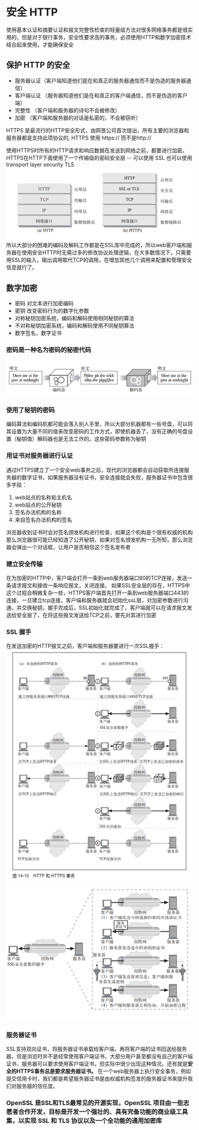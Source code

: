 # 安全 HTTP

使用基本认证和摘要认证和报文完整性检查的轻量级方法对很多网络事务都是很实用的，但是对于银行事务，安全性要求高的事务，必须使用HTTP和数字加密技术结合起来使用，才能确保安全

## 保护 HTTP 的安全

- 服务器认证（客户端知道他们是在和真正的服务器通信而不是伪造的服务器通信）
- 客户端认证 （服务器知道他们是在和真正的客户端通信，而不是伪造的客户端）
- 完整性 （客户端和服务器的诗句不会被修改）
- 加密 （客户端和服务器的对话是私密的，不会被窃听）

HTTPS 是最流行的HTTP安全形式，由网景公司首次提出，所有主要的浏览器和服务器都是支持此项协议的, HTTPS 使用 https:// 而不是http://

使用HTTPS时所有的HTTP请求和响应数据在发送到网络之前，都要进行加密。HTTPS在HTTP下面使用了一个传输级的密码安全层 -- 可以使用 SSL 也可以使用 transport layer security TLS 
![HTTPS](./HTTPS.png)
所以大部分的困难的编码及解码工作都是在SSL库中完成的，所以web客户端和服务器在使用安全HTTP时无需过多的修改协议处理逻辑，在大多数情况下，只需要用SSL的输入，输出调用取代TCP的调用，在增加其他几个调用来配置和管理安全信息就行了。

## 数字加密

- 密码 对文本进行加密编码
- 密钥 改变密码行为的数字化参数
- 对称秘钥加密系统，编码和解码使用相同秘钥的算法
- 不对称秘钥加密系统，编码和解码使用不同秘钥算法
- 数字签名，数字证书

### 密码是一种名为密码的秘密代码
![密码](./密码.png)

### 使用了秘钥的密码
编码算法和编码机都可能会落入别人手里，所以大部分机器都有一些号盘，可以将其设置为大量不同的值来改变密码的工作方式，即使机器丢了，没有正确的号盘设置（秘钥值）解码器也是无法工作的。这些密码参数称为秘钥

### 用证书对服务器进行认证
通过HTTPS建立了一个安全web事务之后，现代的浏览器都会自动获取所连接服务器的数字证书，如果服务器没有证书，安全连接就会失败，服务器证书中包含很多字段：
1. web站点的名称和主机名
2. web站点的公开秘钥
3. 签名办法机构的名称
4. 来自签名办法机构的签名

浏览器收到证书时会对签名颁发机构进行检查，如果这个机构是个很有权威的机构那么浏览器很可能已经知道了公开秘钥，如果对签名颁发机构一无所知，那么浏览器会弹出一个对话框，让用户是否相信这个签名发布者

### 建立安全传输
在为加密的HTTP中，客户端会打开一条到web服务器端口80的TCP连接，发送一条请求报文和接收一条响应报文，关闭连接。
如果SSL安全层的存在，HTTPS中这个过程会稍微复杂一些，HTTPS客户端首先打开一条到web服务器端口443的连接，一旦建立tcp连接，客户端和服务器就会初始化ssL层，对加密参数进行沟通，并交换秘钥，握手完成后，SSL初始化就完成了，客户端就可以在请求报文发送给安全层了，在将这些报文发送给TCP之前，要先对其进行加密

### SSL 握手
在发送加密的HTTP报文之前，客户端和服务器要进行一次SSL握手：
![HTTPS握手](./HTTPS握手.png)
![SSL握手](./SSL握手.png)

### 服务器证书

SSL支持双向证书，将服务器证书承载给客户端，再将客户端的证书回送给服务器，但是浏览时并不是经常使用客户端证书，大部分用户甚至都没有自己的客户端证书，服务器可以要求使用客户端证书，但实际中很少出现这种情况。还有就是**安全的HTTPS事务总是要求服务器证书。** 在一个web服务器上执行安全事务，例如提交信用卡时，我们都是希望服务器证书是由权威机构签发的服务器证书来提升我们对服务器的信任度。

### OpenSSL 是SSL和TLS最常见的开源实现，OpenSSL 项目由一些志愿者合作开发，目标是开发一个强壮的、具有完备功能的商业级工具集，以实现 SSL 和 TLS 协议以及一个全功能的通用加密库